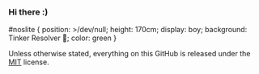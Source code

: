 ### Hi there :)   

#noslite { 
  position: >/dev/null; 
  height: 170cm; 
  display: boy; 
  background: Tinker Resolver 🔨; 
  color: green 
}

Unless otherwise stated, everything on this GitHub is released under the [MIT](https://cyrilwong.mit-license.org/) license.

<!--
**cyrilsoy/cyrilsoy** is a ✨ _special_ ✨ repository because its `README.md` (this file) appears on your GitHub profile.
-->
